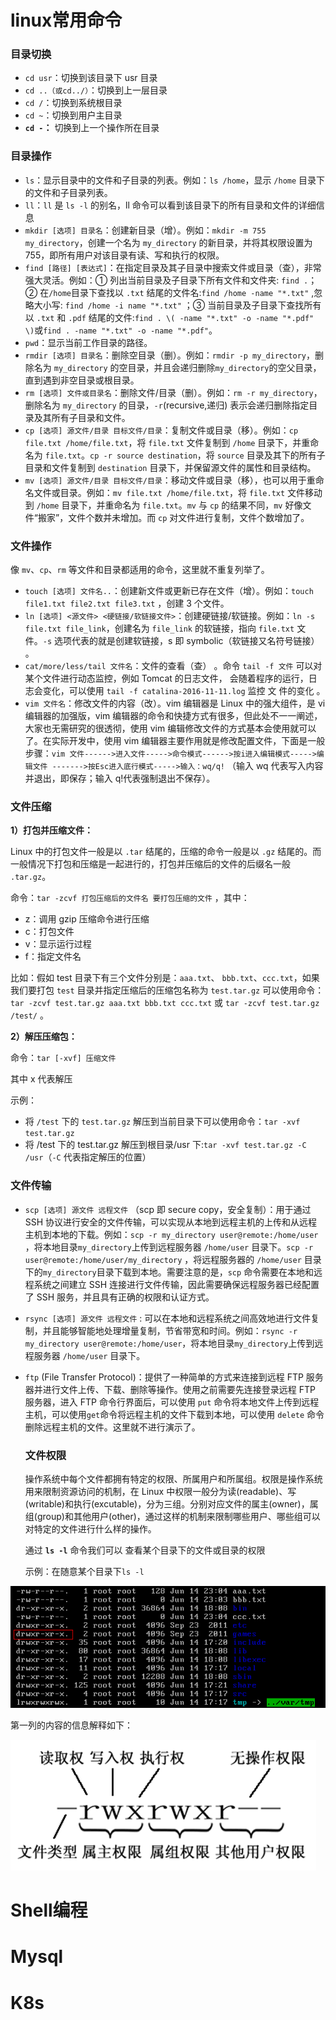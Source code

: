 # linux常用命令

### 目录切换

- `cd usr`：切换到该目录下 usr 目录
- `cd ..（或cd../）`：切换到上一层目录
- `cd /`：切换到系统根目录
- `cd ~`：切换到用户主目录
- **`cd -`：** 切换到上一个操作所在目录

### 目录操作

- `ls`：显示目录中的文件和子目录的列表。例如：`ls /home`，显示 `/home` 目录下的文件和子目录列表。
- `ll`：`ll` 是 `ls -l` 的别名，ll 命令可以看到该目录下的所有目录和文件的详细信息
- `mkdir [选项] 目录名`：创建新目录（增）。例如：`mkdir -m 755 my_directory`，创建一个名为 `my_directory` 的新目录，并将其权限设置为 755，即所有用户对该目录有读、写和执行的权限。
- `find [路径] [表达式]`：在指定目录及其子目录中搜索文件或目录（查），非常强大灵活。例如：① 列出当前目录及子目录下所有文件和文件夹: `find .`；② 在`/home`目录下查找以 `.txt` 结尾的文件名:`find /home -name "*.txt"` ,忽略大小写: `find /home -i name "*.txt"` ；③ 当前目录及子目录下查找所有以 `.txt` 和 `.pdf` 结尾的文件:`find . \( -name "*.txt" -o -name "*.pdf" \)`或`find . -name "*.txt" -o -name "*.pdf"`。
- `pwd`：显示当前工作目录的路径。
- `rmdir [选项] 目录名`：删除空目录（删）。例如：`rmdir -p my_directory`，删除名为 `my_directory` 的空目录，并且会递归删除`my_directory`的空父目录，直到遇到非空目录或根目录。
- `rm [选项] 文件或目录名`：删除文件/目录（删）。例如：`rm -r my_directory`，删除名为 `my_directory` 的目录，`-r`(recursive,递归) 表示会递归删除指定目录及其所有子目录和文件。
- `cp [选项] 源文件/目录 目标文件/目录`：复制文件或目录（移）。例如：`cp file.txt /home/file.txt`，将 `file.txt` 文件复制到 `/home` 目录下，并重命名为 `file.txt`。`cp -r source destination`，将 `source` 目录及其下的所有子目录和文件复制到 `destination` 目录下，并保留源文件的属性和目录结构。
- `mv [选项] 源文件/目录 目标文件/目录`：移动文件或目录（移），也可以用于重命名文件或目录。例如：`mv file.txt /home/file.txt`，将 `file.txt` 文件移动到 `/home` 目录下，并重命名为 `file.txt`。`mv` 与 `cp` 的结果不同，`mv` 好像文件“搬家”，文件个数并未增加。而 `cp` 对文件进行复制，文件个数增加了。

### 文件操作

像 `mv`、`cp`、`rm` 等文件和目录都适用的命令，这里就不重复列举了。

- `touch [选项] 文件名..`：创建新文件或更新已存在文件（增）。例如：`touch file1.txt file2.txt file3.txt` ，创建 3 个文件。
- `ln [选项] <源文件> <硬链接/软链接文件>`：创建硬链接/软链接。例如：`ln -s file.txt file_link`，创建名为 `file_link` 的软链接，指向 `file.txt` 文件。`-s` 选项代表的就是创建软链接，s 即 symbolic（软链接又名符号链接） 。
- `cat/more/less/tail 文件名`：文件的查看（查） 。命令 `tail -f 文件` 可以对某个文件进行动态监控，例如 Tomcat 的日志文件， 会随着程序的运行，日志会变化，可以使用 `tail -f catalina-2016-11-11.log` 监控 文 件的变化 。
- `vim 文件名`：修改文件的内容（改）。vim 编辑器是 Linux 中的强大组件，是 vi 编辑器的加强版，vim 编辑器的命令和快捷方式有很多，但此处不一一阐述，大家也无需研究的很透彻，使用 vim 编辑修改文件的方式基本会使用就可以了。在实际开发中，使用 vim 编辑器主要作用就是修改配置文件，下面是一般步骤：`vim 文件------>进入文件----->命令模式------>按i进入编辑模式----->编辑文件 ------->按Esc进入底行模式----->输入：wq/q!` （输入 wq 代表写入内容并退出，即保存；输入 q!代表强制退出不保存）。

### 文件压缩

**1）打包并压缩文件：**

Linux 中的打包文件一般是以 `.tar` 结尾的，压缩的命令一般是以 `.gz` 结尾的。而一般情况下打包和压缩是一起进行的，打包并压缩后的文件的后缀名一般 `.tar.gz`。

命令：`tar -zcvf 打包压缩后的文件名 要打包压缩的文件` ，其中：

- z：调用 gzip 压缩命令进行压缩
- c：打包文件
- v：显示运行过程
- f：指定文件名

比如：假如 test 目录下有三个文件分别是：`aaa.txt`、 `bbb.txt`、`ccc.txt`，如果我们要打包 `test` 目录并指定压缩后的压缩包名称为 `test.tar.gz` 可以使用命令：`tar -zcvf test.tar.gz aaa.txt bbb.txt ccc.txt` 或 `tar -zcvf test.tar.gz /test/` 。

**2）解压压缩包：**

命令：`tar [-xvf] 压缩文件`

其中 x 代表解压

示例：

- 将 `/test` 下的 `test.tar.gz` 解压到当前目录下可以使用命令：`tar -xvf test.tar.gz`
- 将 /test 下的 test.tar.gz 解压到根目录/usr 下:`tar -xvf test.tar.gz -C /usr`（`-C` 代表指定解压的位置）

### 文件传输

- `scp [选项] 源文件 远程文件` （scp 即 secure copy，安全复制）：用于通过 SSH 协议进行安全的文件传输，可以实现从本地到远程主机的上传和从远程主机到本地的下载。例如：`scp -r my_directory user@remote:/home/user` ，将本地目录`my_directory`上传到远程服务器 `/home/user` 目录下。`scp -r user@remote:/home/user/my_directory` ，将远程服务器的 `/home/user` 目录下的`my_directory`目录下载到本地。需要注意的是，`scp` 命令需要在本地和远程系统之间建立 SSH 连接进行文件传输，因此需要确保远程服务器已经配置了 SSH 服务，并且具有正确的权限和认证方式。

- `rsync [选项] 源文件 远程文件` : 可以在本地和远程系统之间高效地进行文件复制，并且能够智能地处理增量复制，节省带宽和时间。例如：`rsync -r my_directory user@remote:/home/user`，将本地目录`my_directory`上传到远程服务器 `/home/user` 目录下。

- `ftp` (File Transfer Protocol)：提供了一种简单的方式来连接到远程 FTP 服务器并进行文件上传、下载、删除等操作。使用之前需要先连接登录远程 FTP 服务器，进入 FTP 命令行界面后，可以使用 `put` 命令将本地文件上传到远程主机，可以使用`get`命令将远程主机的文件下载到本地，可以使用 `delete` 命令删除远程主机的文件。这里就不进行演示了。

  ### 文件权限

  操作系统中每个文件都拥有特定的权限、所属用户和所属组。权限是操作系统用来限制资源访问的机制，在 Linux 中权限一般分为读(readable)、写(writable)和执行(excutable)，分为三组。分别对应文件的属主(owner)，属组(group)和其他用户(other)，通过这样的机制来限制哪些用户、哪些组可以对特定的文件进行什么样的操作。

  通过 **`ls -l`** 命令我们可以 查看某个目录下的文件或目录的权限

  示例：在随意某个目录下`ls -l`

![](.\linux图片\下载.png)

第一列的内容的信息解释如下：

![](.\linux图片\Linux权限解读-7c1098a0.png)

# Shell编程

# Mysql

# K8s
